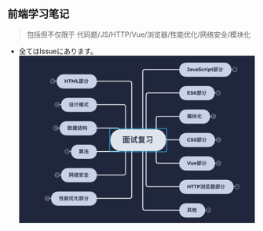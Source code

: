 ## 前端学习笔记
> 包括但不仅限于 代码题/JS/HTTP/Vue/浏览器/性能优化/网络安全/模块化
* 全てはIssueにあります。
![avatar](https://github.com/enoshima7/Memo/blob/master/%E6%80%9D%E7%BB%B4%E5%AF%BC%E5%9B%BE%E9%A2%84%E8%A7%88.png)
